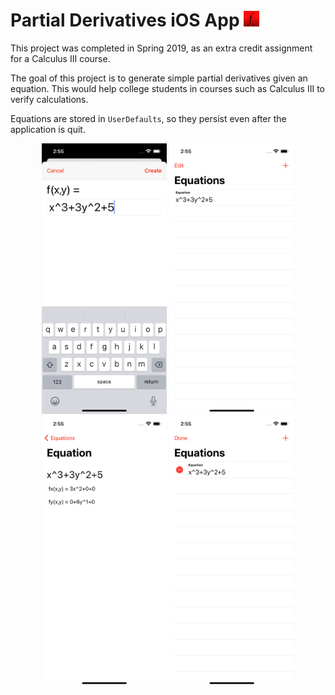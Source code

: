 # Partial Derivatives iOS App <img src="Images/Icon.png" height="25"/>

This project was completed in Spring 2019, as an extra credit assignment for a Calculus III course.

The goal of this project is to generate simple partial derivatives given an equation. This would help college students in courses such as Calculus III to verify calculations.

Equations are stored in `UserDefaults`, so they persist even after the application is quit.

<div align="center">

<img src="Images/1.png" width="200"/> <img src="Images/2.png" width="200"/>
<img src="Images/3.png" width="200"/> <img src="Images/4.png" width="200"/>

</div>
